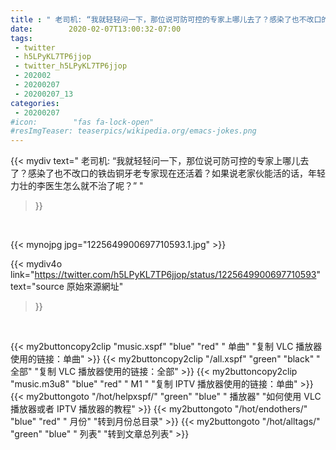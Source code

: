 ```yaml
---
title : " 老司机: “我就轻轻问一下，那位说可防可控的专家上哪儿去了？感染了也不改口的铁齿铜牙老专家现在还活着？如果说老家伙能活的话，年轻力壮的李医生怎么就不治了呢？”  "
date:        2020-02-07T13:00:32-07:00
tags:
 - twitter
 - h5LPyKL7TP6jjop
 - twitter_h5LPyKL7TP6jjop
 - 202002
 - 20200207
 - 20200207_13
categories:
 - 20200207
#icon:        "fas fa-lock-open"
#resImgTeaser: teaserpics/wikipedia.org/emacs-jokes.png
---
```


{{< mydiv text=" 老司机: “我就轻轻问一下，那位说可防可控的专家上哪儿去了？感染了也不改口的铁齿铜牙老专家现在还活着？如果说老家伙能活的话，年轻力壮的李医生怎么就不治了呢？”  "
>}}
<br>


 {{< mynojpg jpg="1225649900697710593.1.jpg" >}}<br> 



{{< mydiv4o link="https://twitter.com/h5LPyKL7TP6jjop/status/1225649900697710593"
text="source 原始來源網址"
>}}


<br>





{{< my2buttoncopy2clip "music.xspf"        "blue"   "red"    " 单曲"  "复制 VLC 播放器使用的链接：单曲" >}} {{< my2buttoncopy2clip "/all.xspf"         "green"  "black"  " 全部"  "复制 VLC 播放器使用的链接：全部" >}} {{< my2buttoncopy2clip "music.m3u8"        "blue"   "red"    " M1 "    "复制 IPTV 播放器使用的链接：单曲" >}} {{< my2buttongoto      "/hot/helpxspf/"    "green"  "blue"   " 播放器" "如何使用 VLC 播放器或者 IPTV 播放器的教程" >}} {{< my2buttongoto      "/hot/endothers/"   "blue"   "red"    " 月份"   "转到月份总目录" >}} {{< my2buttongoto      "/hot/alltags/"     "green"  "blue"   " 列表"   "转到文章总列表" >}} 
